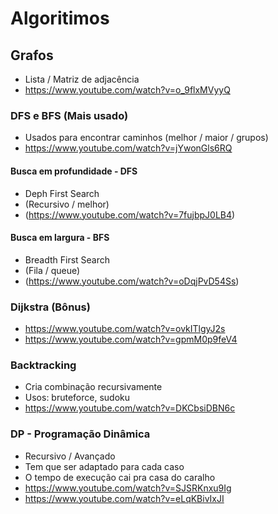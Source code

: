 # Algoritimos
## Grafos
- Lista / Matriz de adjacência
- https://www.youtube.com/watch?v=o_9flxMVyyQ

### DFS e BFS (Mais usado)
- Usados para encontrar caminhos (melhor / maior / grupos)
- https://www.youtube.com/watch?v=jYwonGls6RQ
#### Busca em profundidade - DFS
- Deph First Search
- (Recursivo / melhor)
- (https://www.youtube.com/watch?v=7fujbpJ0LB4)
#### Busca em largura - BFS
- Breadth First Search
- (Fila / queue)
- (https://www.youtube.com/watch?v=oDqjPvD54Ss)

### Dijkstra (Bônus)
- https://www.youtube.com/watch?v=ovkITlgyJ2s  
- https://www.youtube.com/watch?v=gpmM0p9feV4

### Backtracking
- Cria combinação recursivamente
- Usos: bruteforce, sudoku
- https://www.youtube.com/watch?v=DKCbsiDBN6c

### DP - Programação Dinâmica
- Recursivo / Avançado
- Tem que ser adaptado para cada caso
- O tempo de execução cai pra casa do caralho
- https://www.youtube.com/watch?v=SJSRKnxu9Ig
- https://www.youtube.com/watch?v=eLqKBivIxJI
